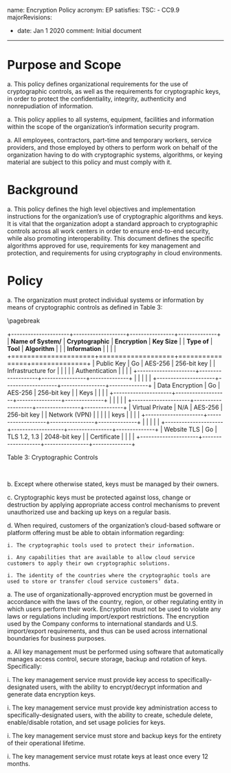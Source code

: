 name: Encryption Policy
acronym: EP
satisfies:
  TSC:
    - CC9.9
majorRevisions:
  - date: Jan 1 2020
    comment: Initial document
---
# Purpose and Scope

a. This policy defines organizational requirements for the use of cryptographic controls, as well as the requirements for cryptographic keys, in order to protect the confidentiality, integrity, authenticity and nonrepudiation of information.

a. This policy applies to all systems, equipment, facilities and information within the scope of the organization’s information security program.

a. All employees, contractors, part-time and temporary workers, service providers, and those employed by others to perform work on behalf of the organization having to do with cryptographic systems, algorithms, or keying material are subject to this policy and must comply with it.

# Background

a. This policy defines the high level objectives and implementation instructions for the organization’s use of cryptographic algorithms and keys. It is vital that the organization adopt a standard approach to cryptographic controls across all work centers in order to ensure end-to-end security, while also promoting interoperability. This document defines the specific algorithms approved for use, requirements for key management and protection, and requirements for using cryptography in cloud environments.

# Policy

a. The organization must protect individual systems or information by means of cryptographic controls as defined in Table 3:

\pagebreak

+---------------------+-------------------+----------------+--------------+
| **Name of System/** | **Cryptographic** | **Encryption** | **Key Size** |
| **Type of**         | **Tool**          | **Algorithm**  |              |
| **Information**     |                   |                |              |
+=====================+===================+================+==============+
| Public Key         | Go | AES-256 | 256-bit key |
| Infrastructure for |    |         |             |
| Authentication     |    |         |             |
+---------------------+-------------------+----------------+--------------+
|                     |                   |                |              |
+---------------------+-------------------+----------------+--------------+
| Data Encryption | Go | AES-256 | 256-bit key |
| Keys            |    |         |             |
+---------------------+-------------------+----------------+--------------+
|                     |                   |                |              |
+---------------------+-------------------+----------------+--------------+
| Virtual Private | N/A | AES-256 | 256-bit key |
| Network (VPN)   |     |         |             |
| keys            |     |         |             |
+---------------------+-------------------+----------------+--------------+
|                     |                   |                |              |
+---------------------+-------------------+----------------+--------------+
| Website TLS | Go | TLS 1.2, 1.3 | 2048-bit key |
| Certificate |    |              |              |
+---------------------+-------------------+----------------+--------------+

Table 3: Cryptographic Controls

&nbsp;

b. Except where otherwise stated, keys must be managed by their owners.

c. Cryptographic keys must be protected against loss, change or destruction by applying appropriate access control mechanisms to prevent unauthorized use and backing up keys on a regular basis.

d. When required, customers of the organization’s cloud-based software or platform offering must be able to obtain information regarding:

    i. The cryptographic tools used to protect their information.

    i. Any capabilities that are available to allow cloud service customers to apply their own cryptographic solutions.

    i. The identity of the countries where the cryptographic tools are used to store or transfer cloud service customers’ data.

a. The use of organizationally-approved encryption must be governed in accordance with the laws of the country, region, or other regulating entity in which users perform their work. Encryption must not be used to violate any laws or regulations including import/export restrictions. The encryption used by the Company conforms to international standards and U.S. import/export requirements, and thus can be used across international boundaries for business purposes.

a. All key management must be performed using software that automatically manages access control, secure storage, backup and rotation of keys. Specifically:

  i. The key management service must provide key access to specifically-designated users, with the ability to encrypt/decrypt information and generate data encryption keys.

  i. The key management service must provide key administration access to specifically-designated users, with the ability to create, schedule delete, enable/disable rotation, and set usage policies for keys.

  i. The key management service must store and backup keys for the entirety of their operational lifetime.

  i. The key management service must rotate keys at least once every 12 months.
